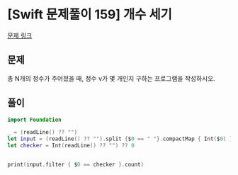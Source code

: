 # [Swift 문제풀이 159] 개수 세기
 
[문제 링크](https://www.acmicpc.net/problem/10807)

## 문제

총 N개의 정수가 주어졌을 때, 정수 v가 몇 개인지 구하는 프로그램을 작성하시오.

## 풀이

```swift
import Foundation

_ = (readLine() ?? "")
let input = (readLine() ?? "").split {$0 == " "}.compactMap { Int($0) }
let checker = Int(readLine() ?? "") ?? 0


print(input.filter { $0 == checker }.count)
```
